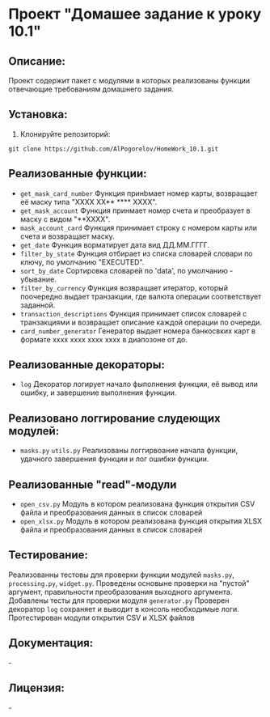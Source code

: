 # Проект "Домашее задание к уроку 10.1"

## Описание:

Проект содержит пакет с модулями в которых реализованы функции отвечающие требованиям домашнего задания.

## Установка:

1. Клонируйте репозиторий:
```
git clone https://github.com/AlPogorelov/HomeWork_10.1.git
```

## Реализованные функции:

* `get_mask_card_number` Функция принbмает номер карты, возвращает её маску типа "ХХХХ ХХ** **** ХХХХ".
* `get_mask_account` Функция принмает номер счета и преобразует в маску с видом "**ХХХХ".
* `mask_account_card` Функция принимает строку с номером карты или счета и  возвращает маску.
* `get_date` Функция ворматирует дата вид ДД.ММ.ГГГГ.
* `filter_by_state` Функция отбирает из списка словарей словари по ключу, по умолчанию "EXECUTED".
* `sort_by_date` Сортировка словарей по 'data', по умолчанию - убывание.
* `filter_by_currency` Функция возвращает итератор, который поочередно выдает транзакции, где валюта операции соответствует заданной.
* `transaction_descriptions` Функция принимает список словарей с транзакциями и возвращает описание каждой операции по очереди.
* `card_number_generator` Генератор выдает номера банкосвких карт в формате хххх хххх хххх хххх в диапозоне от до.

## Реализованные декораторы:
* `log` Декоратор логирует начало фыполнения функции, её вывод или ошибку, и завершение выполнения функции.

## Реализовано логгирование слудеющих модулей:
* `masks.py` `utils.py` Реализованы логгирвоание начала функции, удачного завершения функции и лог ошибки функции.

## Реализованные "read"-модули
* `open_csv.py` Модуль в котором реализована функция открытия CSV файла и преобразования данных в список словарей
* `open_xlsx.py` Модуль в котором реализована функция открытия XLSX файла и преобразования данных в список словарей


## Тестирование:
Реализованны тестовы для проверки функции модулей `masks.py`, `processing.py`, `widget.py`.
Проведены основыне проверки на "пустой" аргумент, правильности преобразования выходного аргумента.
Добавлены тесты для проверки модуля `generator.py`
Проверен декоратор `log` сохраняет и выводит в консоль необходимые логи.
Протестирован модули открытия CSV и XLSX файлов 
## Документация:

_-_

## Лицензия:

_-_